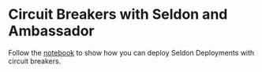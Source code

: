 # Circuit Breakers with Seldon and Ambassador

Follow the [notebook](ambassador_circuit_breakers.ipynb) to show how you can deploy Seldon Deployments with circuit breakers.

